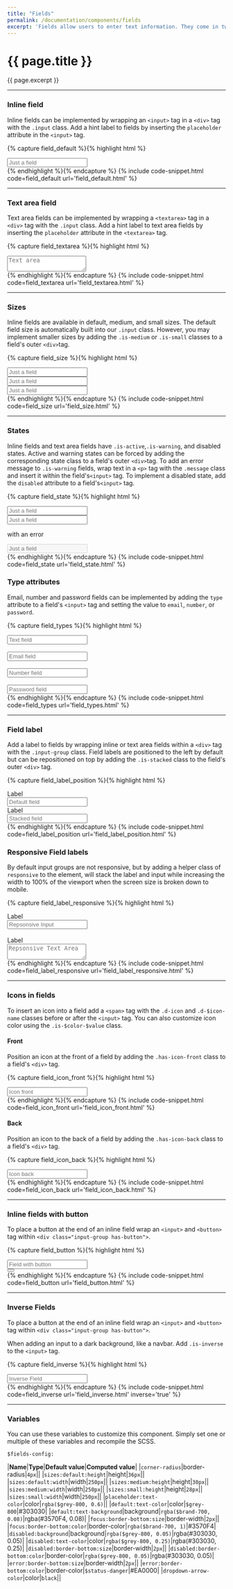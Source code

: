 ```yaml
---
title: "Fields"
permalink: /documentation/components/fields
excerpt: 'Fields allow users to enter text information. They come in two styles, inline and text area. Buttons and icons can be added to both field styles.'
---
```


# {{ page.title }}
{{ page.excerpt }}


***


### Inline field
Inline fields can be implemented by wrapping an `<input>` tag in a `<div>` tag with the `.input` class. Add a hint label to fields by inserting the `placeholder` attribute in the `<input>` tag.

{% capture field_default %}{% highlight html %}
<div class="input">
<input class="" type="text" placeholder="Just a field" />
</div>
{% endhighlight %}{% endcapture %}
{% include code-snippet.html code=field_default url='field_default.html' %}


***


### Text area field
Text area fields can be implemented by wrapping a `<textarea>` tag in a `<div>` tag with the `.input` class. Add a hint label to text area fields by inserting the `placeholder` attribute in the `<textarea>` tag.

{% capture field_textarea %}{% highlight html %}
<div class="input">
<textarea type="text" placeholder="Text area"></textarea>
</div>
{% endhighlight %}{% endcapture %}
{% include code-snippet.html code=field_textarea url='field_textarea.html' %}


***


### Sizes
Inline fields are available in default, medium, and small sizes. The default field size is automatically built into our `.input` class. However, you may implement smaller sizes by adding the `.is-medium` or `.is-small` classes to a field&#39;s outer `<div>`tag.

{% capture field_size %}{% highlight html %}
<div class="input">
<input type="text" placeholder="Just a field" />
</div>
<div class="input is-medium">
<input type="text" placeholder="Just a field" />
</div>
<div class="input is-small">
<input type="text" placeholder="Just a field" />
</div>
{% endhighlight %}{% endcapture %}
{% include code-snippet.html code=field_size url='field_size.html' %}


***


### States
Inline fields and text area fields have `.is-active`,`.is-warning`, and disabled states. Active and warning states can be forced by adding the corresponding state class to a field&#39;s outer `<div>`tag. To add an error message to `.is-warning` fields, wrap text in a `<p>` tag with the `.message` class and insert it within the field&#39;s`<input>` tag. To implement a disabled state, add the `disabled` attribute to a field&#39;s`<input>` tag.

{% capture field_state %}{% highlight html %}
<div class="input">
<input type="text" placeholder="Just a field" />
</div>
<div class="input is-error">
<input type="text" placeholder="Just a field" />
<p class="message">with an error</p>
</div>
<div class="input">
<input type="text" placeholder="Just a field" disabled="" />
</div>
{% endhighlight %}{% endcapture %}
{% include code-snippet.html code=field_state url='field_state.html' %}

### Type attributes
Email, number and password fields can be implemented by adding the `type` attribute to a field's `<input>` tag and setting the value to `email`, `number`, or `password`.

{% capture field_types %}{% highlight html %}
<div class="input">
<input type="text" placeholder="Text field" />
</div>
<br>
<div class="input">
<input type="email" placeholder="Email field" />
</div>
<br>
<div class="input">
<input type="number" placeholder="Number field" />
</div>
<br>
<div class="input">
<input type="password" placeholder="Password field" />
</div>
{% endhighlight %}{% endcapture %}
{% include code-snippet.html code=field_types url='field_types.html' %}


***


### Field label
Add a label to fields by wrapping inline or text area fields within a `<div>` tag with the `.input-group` class. Field labels are positioned to the left by default but can be repositioned on top by adding the `.is-stacked` class to the field&#39;s outer `<div>` tag.

{% capture field_label_position %}{% highlight html %}
<div class="input-group">
<label>Label</label>
<div class="input">
<input type="text" placeholder="Default field" />
</div>
</div>
<div class="input-group is-stacked">
<label>Label</label>
<div class="input">
<input type="text" placeholder="Stacked field" />
</div>
</div>
{% endhighlight %}{% endcapture %}
{% include code-snippet.html code=field_label_position url='field_label_position.html' %}

### Responsive Field labels
By default input groups are not responsive, but by adding a helper class of `responsive` to the element, will stack the label and input while increasing the width to 100% of the viewport when the screen size is broken down to mobile.

{% capture field_label_responsive %}{% highlight html %}
<div class="input-group responsive">
<label>Label</label>
<div class="input">
<input type="text" placeholder="Repsonsive Input"></input>
</div>
</div>
<br>
<div class="input-group responsive">
<label>Label</label>
<div class="input">
<textarea type="text" placeholder="Repsonsive Text Area"></textarea>
</div>
</div>
{% endhighlight %}{% endcapture %}
{% include code-snippet.html code=field_label_responsive url='field_label_responsive.html' %}


***


### Icons in fields
To insert an icon into a field add a `<span>` tag with the `.d-icon` and `.d-$icon-name` classes before or after the `<input>` tag. You can also customize icon color using the `.is-$color-$value` class.

#### Front
Position an icon at the front of a field by adding the `.has-icon-front` class to a field&#39;s `<div>` tag.

{% capture field_icon_front %}{% highlight html %}
<div class="input has-icon-front">
  <span class="d-icon d-filter-horizontal is-brand-300"></span><input type="text" placeholder="Icon front">
</div>
{% endhighlight %}{% endcapture %}
{% include code-snippet.html code=field_icon_front url='field_icon_front.html' %}

#### Back
Position an icon to the back of a field by adding the `.has-icon-back` class to a field&#39;s `<div>` tag.

{% capture field_icon_back %}{% highlight html %}
<div class="input has-icon-back">
  <input type="text" placeholder="Icon back"></input><a class="d-icon d-close-circle-solid is-secondary is-sub"></a>
</div>
{% endhighlight %}{% endcapture %}
{% include code-snippet.html code=field_icon_back url='field_icon_back.html' %}


***


### Inline fields with button
To place a button at the end of an inline field wrap an `<input>` and `<button>` tag within `<div
class="input-group has-button">`.

{% capture field_button %}{% highlight html %}
<div class="input-group has-button">
  <div class="input">
    <input type="text" placeholder="Field with button"></input>
  </div>
  <button class="button is-primary has-icon"><i class="d-icon d-add is-small"></i></button>
</div>
{% endhighlight %}{% endcapture %}
{% include code-snippet.html code=field_button url='field_button.html' %}


***

### Inverse Fields
To place a button at the end of an inline field wrap an `<input>` and `<button>` tag within `<div
class="input-group has-button">`.

When adding an input to a dark background, like a navbar. Add `.is-inverse` to the `<input>` tag.

{% capture field_inverse %}{% highlight html %}
<div class="input is-inverse">
  <input type="text" placeholder="Inverse Field"></input>
</div>
{% endhighlight %}{% endcapture %}
{% include code-snippet.html code=field_inverse url='field_inverse.html' inverse='true' %}


***


### Variables
You can use these variables to customize this component. Simply set one or multiple of these variables and recompile the SCSS.

`$fields-config:`

|**Name**|**Type**|**Default value**|**Computed value**|
|`corner-radius`|border-radius|`4px`||
|`sizes:default:height`|height|`36px`||
|`sizes:default:width`|width|`250px`||
|`sizes:medium:height`|height|`30px`||
|`sizes:medium:width`|width|`250px`||
|`sizes:small:height`|height|`28px`||
|`sizes:small:width`|width|`250px`||
|`placeholder:text-color`|color|`rgba($grey-800, 0.6)`||
|`default:text-color`|color|`$grey-800`|#303030|
|`default:text-background`|background|`rgba($brand-700, 0.08)`|rgba(#3570F4, 0.08)|
|`focus:border-bottom:size`|border-width|`2px`||
|`focus:border-bottom:color`|border-color|`rgba($brand-700, 1)`|#3570F4|
|`disabled:background`|background|`rgba($grey-800, 0.05)`|rgba(#303030, 0.05)|
|`disabled:text-color`|color|`rgba($grey-800, 0.25)`|rgba(#303030, 0.25)|
|`disabled:border-bottom:size`|border-width|`2px`||
|`disabled:border-bottom:color`|border-color|`rgba($grey-800, 0.05)`|rgba(#303030, 0.05)|
|`error:border-bottom:size`|border-width|`2px`||
|`error:border-bottom:color`|border-color|`$status-danger`|#EA0000|
|`dropdown-arrow-color`|color|`black`||
